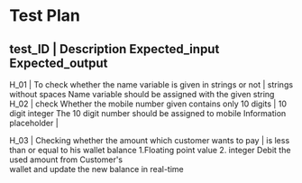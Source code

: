 # Test Plan                                                                                     


## test_ID    |        	 Description                                                               	Expected_input	                            Expected_output


H_01	  | To check whether the name variable is given in strings or not      |         	strings without spaces	            Name variable should be assigned with the                                                                                                                                         given string
H_02	  | check Whether the mobile number given contains only 10 digits     |          	10 digit  integer	                    The 10 digit number should be                                                                                                                                                            assigned to                                                           mobile Information placeholder     |

H_03	|   Checking whether the amount which customer wants to pay  |
                   is less than or equal to his wallet balance
                                                                                  1.Floating point value 2. integer
                                                                                                                                        Debit the used amount from Customer's   
																																		wallet and update the new balance in real-time
